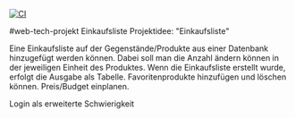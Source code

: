 [![CI](https://github.com/FlorianPrueter/web-tech-projekt/actions/workflows/ci.yml/badge.svg)](https://github.com/FlorianPrueter/web-tech-projekt/actions/workflows/ci.yml)


#web-tech-projekt Einkaufsliste
Projektidee: "Einkaufsliste"

Eine Einkaufsliste auf der Gegenstände/Produkte aus einer Datenbank hinzugefügt werden können. Dabei soll man die Anzahl ändern können in der jeweiligen Einheit des Produktes. Wenn die Einkaufsliste erstellt wurde, erfolgt die Ausgabe als Tabelle. Favoritenprodukte hinzufügen und löschen können. Preis/Budget einplanen.

Login als erweiterte Schwierigkeit